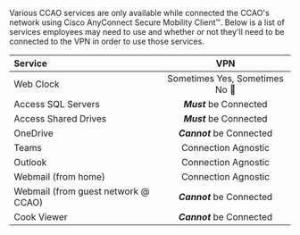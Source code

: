 Various CCAO services are only available while connected the CCAO's network using Cisco AnyConnect Secure Mobility Client&trade;.  Below is a list of services employees may need to use and whether or not they'll need to be connected to the VPN in order to use those services.

| Service | VPN |
|:------- |:---:|
| Web Clock | Sometimes Yes, Sometimes No :shrug: |
| Access SQL Servers | ***Must*** be Connected |
| Access Shared Drives | ***Must*** be Connected |
| OneDrive | ***Cannot*** be Connected |
| Teams | Connection Agnostic |
| Outlook | Connection Agnostic |
| Webmail (from home) | Connection Agnostic |
| Webmail (from guest network @ CCAO) | ***Cannot*** be Connected |
| Cook Viewer | ***Cannot*** be Connected |

